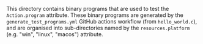 This directory contains binary programs that are used to test the `Action.program` attribute. These binary programs are generated by the `generate_test_programs.yml` GitHub actions workflow (from `hello_world.c`), and are organised into sub-directories named by the `resources.platform` (e.g. "win", "linux", "macos") attribute.
